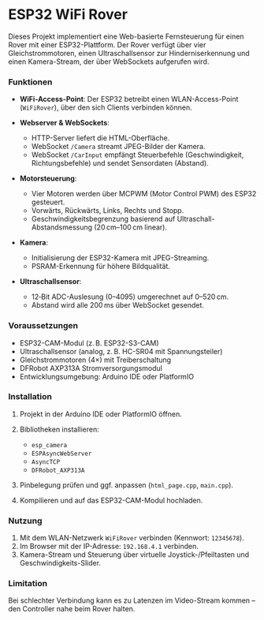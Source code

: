 # ESP32 WiFi Rover 

Dieses Projekt implementiert eine Web-basierte Fernsteuerung für einen Rover mit einer ESP32-Plattform. Der Rover verfügt über vier Gleichstrommotoren, einen Ultraschallsensor zur Hinderniserkennung und einen Kamera-Stream, der über WebSockets aufgerufen wird.

### Funktionen

* **WiFi-Access-Point**: Der ESP32 betreibt einen WLAN-Access-Point (`WiFiRover`), über den sich Clients verbinden können.
* **Webserver & WebSockets**:

  * HTTP-Server liefert die HTML-Oberfläche.
  * WebSocket `/Camera` streamt JPEG-Bilder der Kamera.
  * WebSocket `/CarInput` empfängt Steuerbefehle (Geschwindigkeit, Richtungsbefehle) und sendet Sensordaten (Abstand).
* **Motorsteuerung**:

  * Vier Motoren werden über MCPWM (Motor Control PWM) des ESP32 gesteuert.
  * Vorwärts, Rückwärts, Links, Rechts und Stopp.
  * Geschwindigkeitsbegrenzung basierend auf Ultraschall-Abstandsmessung (20 cm–100 cm linear).
* **Kamera**:

  * Initialisierung der ESP32-Kamera mit JPEG-Streaming.
  * PSRAM-Erkennung für höhere Bildqualität.
* **Ultraschallsensor**:

  * 12‑Bit ADC-Auslesung (0–4095) umgerechnet auf 0–520 cm.
  * Abstand wird alle 200 ms über WebSocket gesendet.


### Voraussetzungen

* ESP32-CAM-Modul (z. B. ESP32-S3-CAM)
* Ultraschallsensor (analog, z. B. HC-SR04 mit Spannungsteiler)
* Gleichstrommotoren (4×) mit Treiberschaltung
* DFRobot AXP313A Stromversorgungsmodul
* Entwicklungsumgebung: Arduino IDE oder PlatformIO

### Installation

1. Projekt in der Arduino IDE oder PlatformIO öffnen.
2. Bibliotheken installieren:

   * `esp_camera`
   * `ESPAsyncWebServer`
   * `AsyncTCP`
   * `DFRobot_AXP313A`
3. Pinbelegung prüfen und ggf. anpassen (`html_page.cpp`, `main.cpp`).
4. Kompilieren und auf das ESP32-CAM-Modul hochladen.

### Nutzung

1. Mit dem WLAN-Netzwerk `WiFiRover` verbinden (Kennwort: `12345678`).
2. Im Browser mit der IP-Adresse: `192.168.4.1` verbinden.
3. Kamera-Stream und Steuerung über virtuelle Joystick-/Pfeiltasten und Geschwindigkeits-Slider.

### Limitation

Bei schlechter Verbindung kann es zu Latenzen im Video-Stream kommen – den Controller nahe beim Rover halten.
